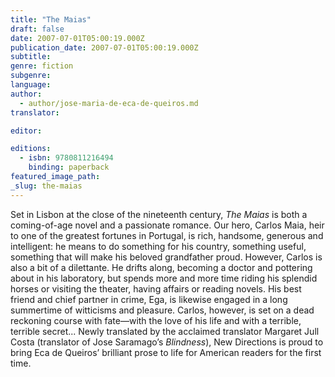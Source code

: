 ```yaml
---
title: "The Maias"
draft: false
date: 2007-07-01T05:00:19.000Z
publication_date: 2007-07-01T05:00:19.000Z
subtitle:
genre: fiction
subgenre:
language:
author:
  - author/jose-maria-de-eca-de-queiros.md
translator:

editor:

editions:
  - isbn: 9780811216494
    binding: paperback
featured_image_path:
_slug: the-maias
---
```


Set in Lisbon at the close of the nineteenth century, _The Maias_ is both a coming-of-age novel and a passionate romance. Our hero, Carlos Maia, heir to one of the greatest fortunes in Portugal, is rich, handsome, generous and intelligent: he means to do something for his country, something useful, something that will make his beloved grandfather proud. However, Carlos is also a bit of a dilettante. He drifts along, becoming a doctor and pottering about in his laboratory, but spends more and more time riding his splendid horses or visiting the theater, having affairs or reading novels. His best friend and chief partner in crime, Ega, is likewise engaged in a long summertime of witticisms and pleasure. Carlos, however, is set on a dead reckoning course with fate—with the love of his life and with a terrible, terrible secret... Newly translated by the acclaimed translator Margaret Jull Costa (translator of Jose Saramago’s _Blindness_), New Directions is proud to bring Eca de Queiros’ brilliant prose to life for American readers for the first time.

